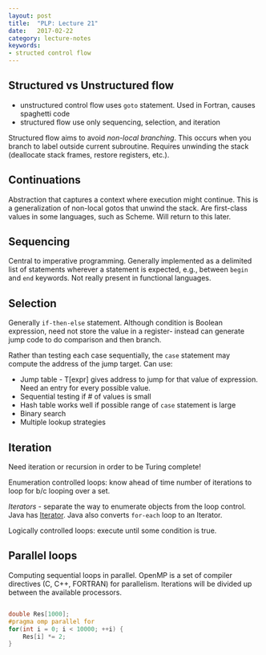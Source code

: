```yaml
---
layout: post
title:  "PLP: Lecture 21"
date:   2017-02-22
category: lecture-notes
keywords:
- structed control flow
---
```


## Structured vs Unstructured flow

* unstructured control flow uses `goto` statement. Used in Fortran, causes spaghetti code
* structured flow use only sequencing, selection, and iteration 

Structured flow aims to avoid *non-local branching*. This occurs when you branch to label outside current subroutine. Requires unwinding the stack (deallocate stack frames, restore registers, etc.). 

## Continuations

Abstraction that captures a context where execution might continue. This is a generalization of non-local gotos that unwind the stack. Are first-class values in some languages, such as Scheme. Will return to this later.

## Sequencing

Central to imperative programming. Generally implemented as a delimited list of statements wherever a statement is expected, e.g., between `begin` and `end` keywords. Not really present in functional languages. 

## Selection

Generally `if-then-else` statement. Although condition is Boolean expression, need not store the value in a register- instead can generate jump code to do comparison and then branch.

Rather than testing each case sequentially, the `case` statement may compute the address of the jump target. Can use:

* Jump table - T[expr] gives address to jump for that value of expression. Need an entry for every possible value.
* Sequential testing if # of values is small
* Hash table works well if possible range of `case` statement is large
* Binary search
* Multiple lookup strategies

## Iteration

Need iteration or recursion in order to be Turing complete! 

Enumeration controlled loops: know ahead of time number of iterations to loop for b/c looping over a set.

*Iterators* - separate the way to enumerate objects from the loop control. Java has [Iterator](https://docs.oracle.com/javase/8/docs/api/java/util/Iterator.html). Java also converts `for-each` loop to an Iterator. 

Logically controlled loops: execute until some condition is true. 

## Parallel loops

Computing sequential loops in parallel. OpenMP is a set of compiler directives (C, C++, FORTRAN) for parallelism. Iterations will be divided up between the available processors. 

```C++

double Res[1000];
#pragma omp parallel for
for(int i = 0; i < 10000; ++i) {
	Res[i] *= 2;
}
```
